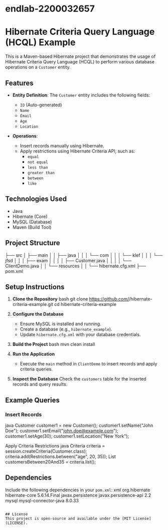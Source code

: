 # endlab-2200032657
# Hibernate Criteria Query Language (HCQL) Example

This is a Maven-based Hibernate project that demonstrates the usage of Hibernate Criteria Query Language (HCQL) to perform various database operations on a `Customer` entity.

## Features
- **Entity Definition**: The `Customer` entity includes the following fields:
  - `ID` (Auto-generated)
  - `Name`
  - `Email`
  - `Age`
  - `Location`

- **Operations**:
  - Insert records manually using Hibernate.
  - Apply restrictions using Hibernate Criteria API, such as:
    - `equal`
    - `not equal`
    - `less than`
    - `greater than`
    - `between`
    - `like`

## Technologies Used
- Java
- Hibernate (Core)
- MySQL (Database)
- Maven (Build Tool)

## Project Structure

├── src
│   ├── main
│   │   ├── java
│   │   │   └── com
│   │   │       └── klef
│   │   │           └── jfsd
│   │   │               ├── exam
│   │   │               │   ├── Customer.java
│   │   │               │   └── ClientDemo.java
│   │   └── resources
│   │       └── hibernate.cfg.xml
├── pom.xml


## Setup Instructions
1. **Clone the Repository**
   bash
   git clone https://github.com/<your-username>/hibernate-criteria-example.git
   cd hibernate-criteria-example
   

2. **Configure the Database**
   - Ensure MySQL is installed and running.
   - Create a database (e.g., `hibernate_example`).
   - Update `hibernate.cfg.xml` with your database credentials.

3. **Build the Project**
   bash
   mvn clean install
   

4. **Run the Application**
   - Execute the `main` method in `ClientDemo` to insert records and apply criteria queries.

5. **Inspect the Database**
    Check the `customers` table for the inserted records and query results.

## Example Queries
### Insert Records
java
Customer customer1 = new Customer();
customer1.setName("John Doe");
customer1.setEmail("john.doe@example.com");
customer1.setAge(30);
customer1.setLocation("New York");


Apply Criteria Restrictions
java
Criteria criteria = session.createCriteria(Customer.class);
criteria.add(Restrictions.between("age", 20, 35));
List<Customer> customersBetween20And35 = criteria.list();


## Dependencies
Include the following dependencies in your `pom.xml`:
xml
<dependencies>
    <dependency>
        <groupId>org.hibernate</groupId>
        <artifactId>hibernate-core</artifactId>
        <version>5.6.14.Final</version>
    </dependency>
    <dependency>
        <groupId>javax.persistence</groupId>
        <artifactId>javax.persistence-api</artifactId>
        <version>2.2</version>
    </dependency>
    <dependency>
        <groupId>mysql</groupId>
        <artifactId>mysql-connector-java</artifactId>
        <version>8.0.33</version>
    </dependency>
</dependencies>
```

## License
This project is open-source and available under the [MIT License](LICENSE).

